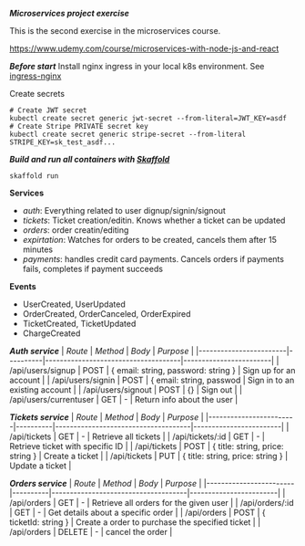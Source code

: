 ***Microservices project exercise***

This is the second exercise in the microservices course. 

https://www.udemy.com/course/microservices-with-node-js-and-react


***Before start***
Install nginx ingress in your local k8s environment. See [ingress-nginx](https://kubernetes.github.io/ingress-nginx/deploy/)

Create secrets
```shell
# Create JWT secret
kubectl create secret generic jwt-secret --from-literal=JWT_KEY=asdf
# Create Stripe PRIVATE secret key
kubectl create secret generic stripe-secret --from-literal STRIPE_KEY=sk_test_asdf...
```

***Build and run all containers with [Skaffold](https://skaffold.dev/)***
```shell
skaffold run
```



**Services**
- *auth*: Everything related to user dignup/signin/signout
- *tickets*: Ticket creation/editin. Knows whether a ticket can be updated
- *orders*: order creatin/editing
- *expirtation*: Watches for orders to be created, cancels them after 15 minutes
- *payments*: handles credit card payments. Cancels orders if payments fails, completes if payment succeeds


**Events**
- UserCreated, UserUpdated
- OrderCreated, OrderCanceled, OrderExpired
- TicketCreated, TicketUpdated
- ChargeCreated

***Auth service***
| *Route*                | *Method* | *Body*                              | *Purpose*              |
|------------------------|----------|-------------------------------------|------------------------|
| /api/users/signup      | POST     | { email: string, password: string } | Sign up for an account |
| /api/users/signin      | POST     | { email: string, passwod            | Sign in to an existing account |
| /api/users/signout     | POST     | {}                                  | Sign out                |
| /api/users/currentuser | GET      | -                                   | Return info about the user |

***Tickets service***
| *Route*                | *Method* | *Body*                              | *Purpose*              |
|------------------------|----------|-------------------------------------|------------------------|
| /api/tickets           | GET      | -                                   | Retrieve all tickets   |
| /api/tickets/:id       | GET      | -                                   | Retrieve ticket with specific ID |
| /api/tickets           | POST     | { title: string, price: string }    | Create a ticket          |
| /api/tickets           | PUT      | { title: string, price: string }    | Update a ticket          |

***Orders service***
| *Route*                | *Method* | *Body*                              | *Purpose*              |
|------------------------|----------|-------------------------------------|------------------------|
| /api/orders           | GET      | -                                   | Retrieve all orders for the given user |
| /api/orders/:id       | GET      | -                                   | Get details about a specific order     |
| /api/orders           | POST     | { ticketId: string }                | Create a order to purchase the specified ticket  |
| /api/orders           | DELETE   | -                                   | cancel the order          |

